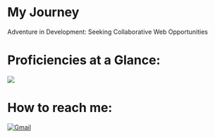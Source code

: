# My Journey
Adventure in Development: Seeking Collaborative Web Opportunities


# Proficiencies at a Glance:
<a href="#"> <img src="https://skillicons.dev/icons?i=html,css,js,react,python,ae,au,ai,ps,xd,theme=dark"/> </a>
 <br />
  <h1> How to reach me: </h1>
<p>
 <a href="mailto:salar.m.mahani@mail.com">
  <img alt="Gmail" src="https://img.shields.io/badge/Gmail-D14836?style=for-the-badge&logo=gmail&logoColor=white"/>
 </a> 
 <br />

<!-- Proudly created with GPRM ( https://gprm.itsvg.in ) -->
